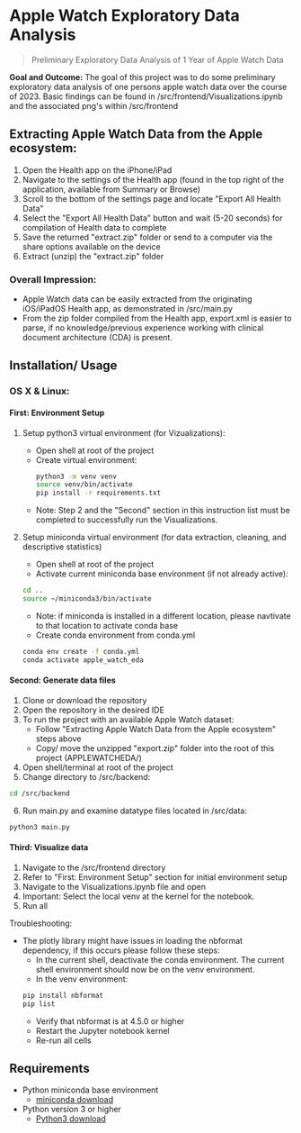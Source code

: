 # Apple Watch Exploratory Data Analysis
> Preliminary Exploratory Data Analysis of 1 Year of Apple Watch Data

**Goal and Outcome:** The goal of this project was to do some preliminary exploratory data analysis of one persons apple watch data over the course of 2023. Basic findings can be found in /src/frontend/Visualizations.ipynb and the associated png's within /src/frontend

## Extracting Apple Watch Data from the Apple ecosystem:
1. Open the Health app on the iPhone/iPad
2. Navigate to the settings of the Health app (found in the top right of the application, available from Summary or Browse)
3. Scroll to the bottom of the settings page and locate "Export All Health Data"
4. Select the "Export All Health Data" button and wait (5-20 seconds) for compilation of Health data to complete
5. Save the returned "extract.zip" folder or send to a computer via the share options available on the device
6. Extract (unzip) the "extract.zip" folder

### Overall Impression: 
- Apple Watch data can be easily extracted from the originating iOS/iPadOS Health app, as demonstrated in /src/main.py
- From the zip folder compiled from the Health app, export.xml is easier to parse, if no knowledge/previous experience working with clinical document architecture (CDA) is present.


## Installation/ Usage

### OS X & Linux:

#### First: Environment Setup
1. Setup python3 virtual environment (for Vizualizations):
    - Open shell at root of the project
    - Create virtual environment:
        ```sh
        python3 -m venv venv
        source venv/bin/activate
        pip install -r requirements.txt
        ```
    - Note: Step 2 and the "Second" section in this instruction list must be completed to successfully run the Visualizations. 

2. Setup miniconda virtual environment (for data extraction, cleaning, and descriptive statistics)
    - Open shell at root of the project
    - Activate current miniconda base environment (if not already active):
    ```sh
    cd ..
    source ~/miniconda3/bin/activate
    ```
    - Note: if miniconda is installed in a different location, please navtivate to that location to activate conda base
    - Create conda environment from conda.yml
    ```sh
    conda env create -f conda.yml
    conda activate apple_watch_eda
    ```

#### Second: Generate data files

1. Clone or download the repository
2. Open the repository in the desired IDE
3. To run the project with an available Apple Watch dataset:
    - Follow "Extracting Apple Watch Data from the Apple ecosystem" steps above
    - Copy/ move the unzipped "export.zip" folder into the root of this project (APPLEWATCHEDA/<personal exported data folder>)
4. Open shell/terminal at root of the project
5. Change directory to /src/backend:
```sh
cd /src/backend
```
6. Run main.py and examine datatype files located in /src/data:
```sh
python3 main.py
```

#### Third: Visualize data

1. Navigate to the /src/frontend directory
2. Refer to "First: Environment Setup" section for initial environment setup
3. Navigate to the Visualizations.ipynb file and open
4. Important: Select the local venv at the kernel for the notebook.
5. Run all

Troubleshooting:
- The plotly library might have issues in loading the nbformat dependency, if this occurs please follow these steps:
    - In the current shell, deactivate the conda environment. The current shell environment should now be on the venv environment.
    - In the venv environment:
    ```sh
    pip install nbformat
    pip list
    ```
    - Verify that nbformat is at 4.5.0 or higher
    - Restart the Jupyter notebook kernel
    - Re-run all cells

## Requirements

* Python miniconda base environment
    * [miniconda download](https://docs.anaconda.com/free/miniconda/index.html)
* Python version 3 or higher
    * [Python3 download](https://www.python.org/downloads/release/python-3110/)

